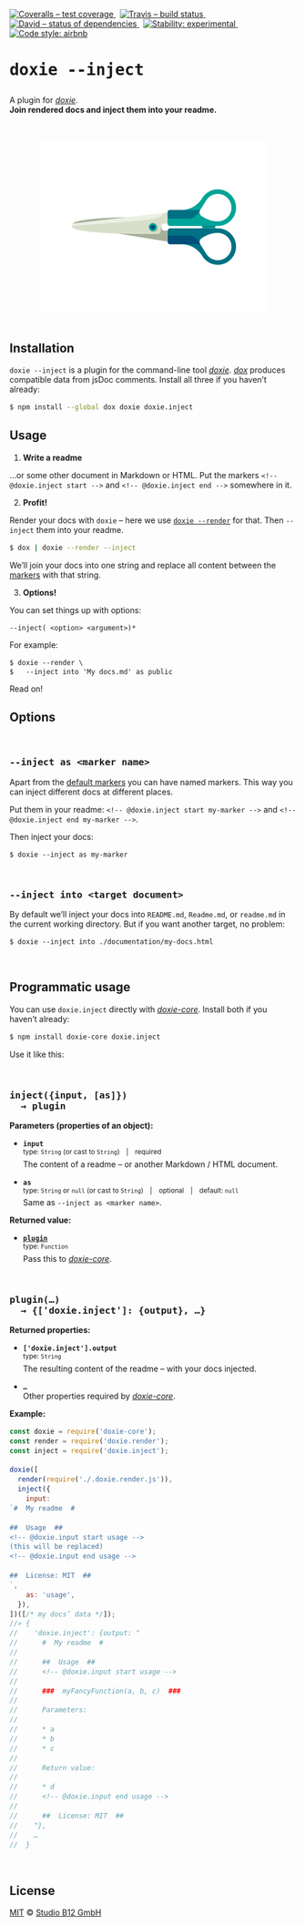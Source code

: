 [![Coveralls – test coverage
](https://img.shields.io/coveralls/studio-b12/doxie.inject.svg?style=flat-square)
](https://coveralls.io/r/studio-b12/doxie.inject)
 [![Travis – build status
](https://img.shields.io/travis/studio-b12/doxie.inject/master.svg?style=flat-square)
](https://travis-ci.org/studio-b12/doxie.inject)
 [![David – status of dependencies
](https://img.shields.io/david/studio-b12/doxie.inject.svg?style=flat-square)
](https://david-dm.org/studio-b12/doxie.inject)
 [![Stability: experimental
](https://img.shields.io/badge/stability-experimental-yellow.svg?style=flat-square)
](https://nodejs.org/api/documentation.html#documentation_stability_index)
 [![Code style: airbnb
](https://img.shields.io/badge/code%20style-airbnb-blue.svg?style=flat-square)
](https://github.com/airbnb/javascript)




<h1                                                                 id="/"><pre>
doxie --inject
</pre></h1>


A plugin for *[doxie][]*.  
**Join rendered docs and inject them into your readme.**

[doxie]:  https://github.com/studio-b12/doxie




<p align="center"><a
  title="Graphic by the great Justin Mezzell"
  href="http://justinmezzell.tumblr.com/post/95370140878"
  >
  <br/>
  <br/>
  <img
    src="Readme/Scissors.gif"
    width="400"
    height="300"
  />
  <br/>
  <br/>
</a></p>




Installation
------------

`doxie --inject` is a plugin for the command-line tool *[doxie][]*. *[dox][]* produces compatible data from jsDoc comments. Install all three if you haven’t already:

```sh
$ npm install --global dox doxie doxie.inject
```

[dox]:               http://npm.im/dox




Usage
-----

<a                                               id="/usage/write-a-readme"></a>
1) **Write a readme**

…or some other document in Markdown or HTML. Put the markers `<!-- @doxie.inject start -->` and `<!-- @doxie.inject end -->` somewhere in it.


2) **Profit!**

Render your docs with `doxie` – here we use [`doxie --render`] for that. Then `--inject` them into your readme.

```sh
$ dox | doxie --render --inject
```

We’ll join your docs into one string and replace all content between the [markers][] with that string.

[`doxie --render`]:  http://npm.im/doxie.render
[markers]:           #/usage/write-a-readme


3) **Options!**

You can set things up with options:

    --inject( <option> <argument>)*

For example:

    $ doxie --render \
    $   --inject into 'My docs.md' as public

Read on!




Options
-------


&nbsp;


<h3                                                               id="/as"><pre>
--inject as &lt;marker name&gt;
</pre></h3>

Apart from the [default markers][markers] you can have named markers. This way you can inject different docs at different places.

Put them in your readme: `<!-- @doxie.inject start my-marker -->` and `<!-- @doxie.inject end my-marker -->`.

Then inject your docs:

    $ doxie --inject as my-marker


&nbsp;


<h3                                                             id="/into"><pre>
--inject into &lt;target document&gt;
</pre></h3>

By default we’ll inject your docs into `README.md`, `Readme.md`, or `readme.md` in the current working directory. But if you want another target, no problem:

    $ doxie --inject into ./documentation/my-docs.html


&nbsp;




Programmatic usage
------------------

You can use `doxie.inject` directly with *[doxie-core][]*. Install both if you haven’t already:

```sh
$ npm install doxie-core doxie.inject
```

[doxie-core]:        http://npm.im/doxie-core


Use it like this:


&nbsp;


<h3                                                           id="/inject"><pre>
inject({input, [as]})
  → plugin
</pre></h3>

**Parameters (properties of an object):**

* **`input`**  
  <sup>type: `String` (or cast to `String`) | required</sup>  
  The content of a readme – or another Markdown / HTML document.

* **`as`**  
  <sup>type: `String` or `null` (or cast to `String`) | optional | default: `null`</sup>  
  Same as `--inject as <marker name>`.


**Returned value:**

* **[`plugin`](#/plugin)**  
  <sup>type: `Function`</sup>  
  Pass this to *[doxie-core][]*.


&nbsp;


<h3                                                           id="/plugin"><pre>
plugin(…)
  → {['doxie.inject']: {output}, …}
</pre></h3>

**Returned properties:**

* **`['doxie.inject'].output`**  
  <sup>type: `String`</sup>  
  The resulting content of the readme – with your docs injected.

* **`…`**  
  Other properties required by *[doxie-core][]*.


**Example:**

```js
const doxie = require('doxie-core');
const render = require('doxie.render');
const inject = require('doxie.inject');

doxie([
  render(require('./.doxie.render.js')),
  inject({
    input:
`#  My readme  #

##  Usage  ##
<!-- @doxie.input start usage -->
(this will be replaced)
<!-- @doxie.input end usage -->

##  License: MIT  ##
`,
    as: 'usage',
  }),
])([/* my docs’ data */]);
//» {
//    'doxie.inject': {output: "
//      #  My readme  #
//      
//      ##  Usage  ##
//      <!-- @doxie.input start usage -->
//      
//      ###  myFancyFunction(a, b, c)  ###
//      
//      Parameters:
//      
//      * a
//      * b
//      * c
//      
//      Return value:
//      
//      * d
//      <!-- @doxie.input end usage -->
//      
//      ##  License: MIT  ##
//    "},
//    …
//  }

```


&nbsp;




License
-------

[MIT][] © [Studio B12 GmbH][]

[MIT]:              ./License.md
[Studio B12 GmbH]:  http://studio-b12.de
